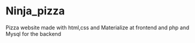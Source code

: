 # Ninja_pizza
 Pizza website made with html,css and Materialize at frontend and php and Mysql for the backend
